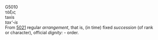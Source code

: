 G5010  
τάξις  
taxis  
*tax‘-is*  
From [5021](g5021) regular *arrangement*, that is, (in time) fixed
*succession* (of rank or character), official *dignity:* - order.  
